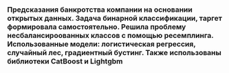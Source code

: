 ### Предсказания банкротства компании на основании открытых данных. Задача бинарной классификации, таргет формировала самостоятельно. Решила проблему несбалансироованных классов с помощью ресемплинга. Использованные модели: логистическая регрессия, случайный лес, градиентный бустинг. Также использованы библиотеки CatBoost и Lightgbm
